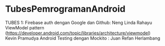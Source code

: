 # TubesPemrogramanAndroid
TUBES 1:   Firebase auth dengan Google dan Github: Neng Linda Rahayu ViewModel pattern (https://developer.android.com/topic/libraries/architecture/viewmodel) Kevin Pramudya Android Testing dengan Mockito : Juan Refan Herlambang
